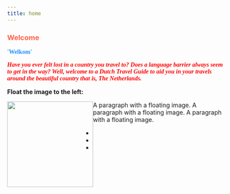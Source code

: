 ```yaml
---
title: home
---
```


<h3 style="color:Tomato;"><b>Welcome</b></h3>

<p style="color:DodgerBlue;font-family:tahoma"><b>'Welkom'</b></p>
<p><font face = "tahoma" color = "#FF0000"><b><i>Have you ever felt lost in a country you travel to? Does a language barrier always seem to get in the way? Well, welcome to a Dutch Travel Guide to aid you in your travels around the beautiful country that is, The Netherlands.</i></b>
         </font>
      </p>

<div class="row">
<div class ="col-sm-4">
<p><strong>Float the image to the left:</strong></p>
<p>
<img src="https://upload.wikimedia.org/wikipedia/commons/2/20/Flag_of_the_Netherlands.svg" style="float:left;width:200px;height:200px;">
A paragraph with a floating image. A paragraph with a floating image. A paragraph with a floating image.  
</p>
         
<ul>
<li></li>
<li></li>
<li></li>
</ul>

